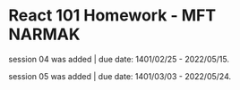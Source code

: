 # React 101 Homework - MFT NARMAK

session 04 was added | due date: 1401/02/25 - 2022/05/15.

session 05 was added | due date: 1401/03/03 - 2022/05/24.
